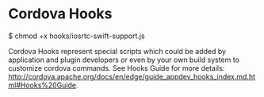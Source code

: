<!--
#
# Licensed to the Apache Software Foundation (ASF) under one
# or more contributor license agreements.  See the NOTICE file
# distributed with this work for additional information
# regarding copyright ownership.  The ASF licenses this file
# to you under the Apache License, Version 2.0 (the
# "License"); you may not use this file except in compliance
# with the License.  You may obtain a copy of the License at
#
# http://www.apache.org/licenses/LICENSE-2.0
#
# Unless required by applicable law or agreed to in writing,
# software distributed under the License is distributed on an
# "AS IS" BASIS, WITHOUT WARRANTIES OR CONDITIONS OF ANY
#  KIND, either express or implied.  See the License for the
# specific language governing permissions and limitations
# under the License.
#
-->
# Cordova Hooks

$ chmod +x hooks/iosrtc-swift-support.js

Cordova Hooks represent special scripts which could be added by application and plugin developers or even by your own build system  to customize cordova commands. See Hooks Guide for more details:  http://cordova.apache.org/docs/en/edge/guide_appdev_hooks_index.md.html#Hooks%20Guide.
